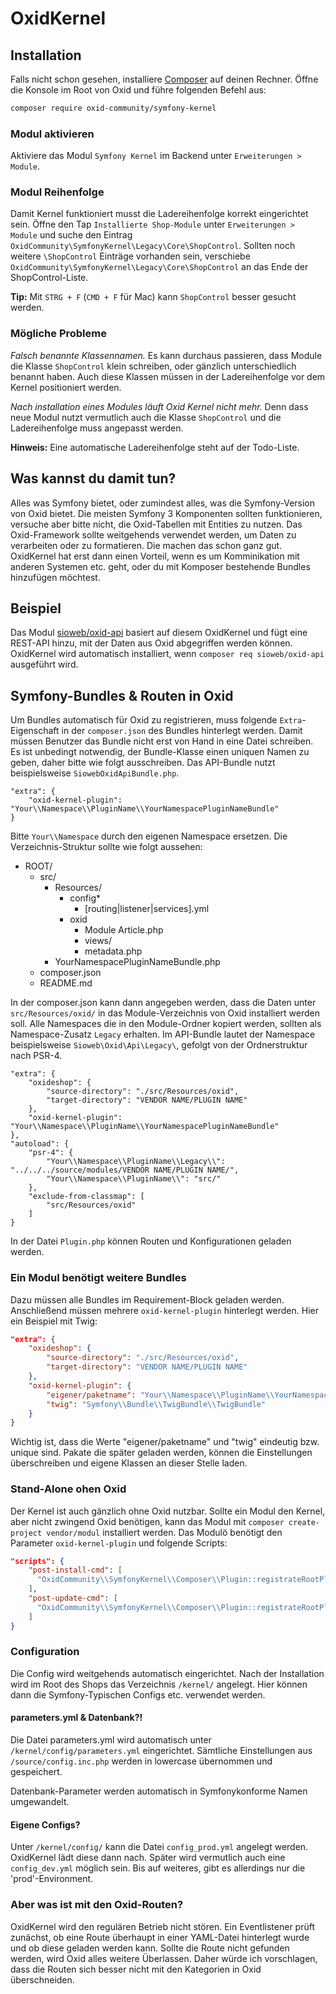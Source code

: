# OxidKernel

## Installation

Falls nicht schon gesehen, installiere [Composer](https://getcomposer.org/download/) auf deinen Rechner. Öffne die Konsole im Root von Oxid und führe folgenden Befehl aus:

```sh
composer require oxid-community/symfony-kernel
```

### Modul aktivieren

Aktiviere das Modul `Symfony Kernel` im Backend unter `Erweiterungen > Module`.

### Modul Reihenfolge

Damit Kernel funktioniert musst die Ladereihenfolge korrekt eingerichtet sein. Öffne den Tap `Installierte Shop-Module` unter `Erweiterungen > Module` und suche den Eintrag `OxidCommunity\SymfonyKernel\Legacy\Core\ShopControl`. Sollten noch weitere `\ShopControl` Einträge vorhanden sein, verschiebe `OxidCommunity\SymfonyKernel\Legacy\Core\ShopControl` an das Ende der ShopControl-Liste.

**Tip:** Mit `STRG + F` (`CMD + F` für Mac) kann `ShopControl` besser gesucht werden.

### Mögliche Probleme

*Falsch benannte Klassennamen.* Es kann durchaus passieren, dass Module die Klasse `ShopControl` klein schreiben, oder gänzlich unterschiedlich benannt haben. Auch diese Klassen müssen in der Ladereihenfolge vor dem Kernel positioniert werden.

*Nach installation eines Modules läuft Oxid Kernel nicht mehr.* Denn dass neue Modul nutzt vermutlich auch die Klasse `ShopControl` und die Ladereihenfolge muss angepasst werden.

**Hinweis:** Eine automatische Ladereihenfolge steht auf der Todo-Liste.

## Was kannst du damit tun?

Alles was Symfony bietet, oder zumindest alles, was die Symfony-Version von Oxid bietet. Die meisten Symfony 3 Komponenten sollten funktionieren, versuche aber bitte nicht, die Oxid-Tabellen mit Entities zu nutzen. Das Oxid-Framework sollte weitgehends verwendet werden, um Daten zu verarbeiten oder zu formatieren. Die machen das schon ganz gut. OxidKernel hat erst dann einen Vorteil, wenn es um Komminikation mit anderen Systemen etc. geht, oder du mit Komposer bestehende Bundles hinzufügen möchtest.

## Beispiel

Das Modul [sioweb/oxid-api](https://github.com/Sioweb/OxidApi) basiert auf diesem OxidKernel und fügt eine REST-API hinzu, mit der Daten aus Oxid abgegriffen werden können. OxidKernel wird automatisch installiert, wenn `composer req sioweb/oxid-api` ausgeführt wird.

## Symfony-Bundles & Routen in Oxid

Um Bundles automatisch für Oxid zu registrieren, muss folgende `Extra`-Eigenschaft in der `composer.json` des Bundles hinterlegt werden. Damit müssen Benutzer das Bundle nicht erst von Hand in eine Datei schreiben. Es ist unbedingt notwendig, der Bundle-Klasse einen uniquen Namen zu geben, daher bitte wie folgt ausschreiben. Das API-Bundle nutzt beispielsweise `SiowebOxidApiBundle.php`.

```
"extra": {
    "oxid-kernel-plugin": "Your\\Namespace\\PluginName\\YourNamespacePluginNameBundle"
}
```

Bitte `Your\\Namespace` durch den eigenen Namespace ersetzen. Die Verzeichnis-Struktur sollte wie folgt aussehen:

- ROOT/
    - src/
        - Resources/
            - config*
                - [routing|listener|services].yml
            - oxid
                - Module
                    Article.php
                - views/
                - metadata.php
        - YourNamespacePluginNameBundle.php
    - composer.json
    - README.md
    
In der composer.json kann dann angegeben werden, dass die Daten unter `src/Resources/oxid/` in das Module-Verzeichnis von Oxid installiert werden soll. Alle Namespaces die in den Module-Ordner kopiert werden, sollten als Namespace-Zusatz `Legacy` erhalten. Im API-Bundle lautet der Namespace beispielsweise `Sioweb\Oxid\Api\Legacy\`, gefolgt von der Ordnerstruktur nach PSR-4.

```
"extra": {
    "oxideshop": {
        "source-directory": "./src/Resources/oxid",
        "target-directory": "VENDOR NAME/PLUGIN NAME"
    },
    "oxid-kernel-plugin": "Your\\Namespace\\PluginName\\YourNamespacePluginNameBundle"
},
"autoload": {
    "psr-4": {
        "Your\\Namespace\\PluginName\\Legacy\\": "../../../source/modules/VENDOR NAME/PLUGIN NAME/",
        "Your\\Namespace\\PluginName\\": "src/"
    },
    "exclude-from-classmap": [
        "src/Resources/oxid"
    ]
}
```

In der Datei `Plugin.php` können Routen und Konfigurationen geladen werden.

### Ein Modul benötigt weitere Bundles

Dazu müssen alle Bundles im Requirement-Block geladen werden. Anschließend müssen mehrere `oxid-kernel-plugin` hinterlegt werden. Hier ein Beispiel mit Twig:

```json
"extra": {
    "oxideshop": {
        "source-directory": "./src/Resources/oxid",
        "target-directory": "VENDOR NAME/PLUGIN NAME"
    },
    "oxid-kernel-plugin": {
        "eigener/paketname": "Your\\Namespace\\PluginName\\YourNamespacePluginNameBundle",
        "twig": "Symfony\\Bundle\\TwigBundle\\TwigBundle"
    }
}
```

Wichtig ist, dass die Werte "eigener/paketname" und "twig" eindeutig bzw. unique sind. Pakate die später geladen werden, können die Einstellungen überschreiben und eigene Klassen an dieser Stelle laden.

### Stand-Alone ohen Oxid

Der Kernel ist auch gänzlich ohne Oxid nutzbar. Sollte ein Modul den Kernel, aber nicht zwingend Oxid benötigen, kann das Modul mit `composer create-project vendor/modul` installiert werden. Das Modulö benötigt den Parameter `oxid-kernel-plugin` und folgende Scripts:

```json
"scripts": {
    "post-install-cmd": [
      "OxidCommunity\\SymfonyKernel\\Composer\\Plugin::registrateRootPlugin"
    ],
    "post-update-cmd": [
      "OxidCommunity\\SymfonyKernel\\Composer\\Plugin::registrateRootPlugin"
    ]
}
```

### Configuration

Die Config wird weitgehends automatisch eingerichtet. Nach der Installation wird im Root des Shops das Verzeichnis `/kernel/` angelegt. Hier können dann die Symfony-Typischen Configs etc. verwendet werden.

#### parameters.yml & Datenbank?!

Die Datei parameters.yml wird automatisch unter `/kernel/config/parameters.yml` eingerichtet. Sämtliche Einstellungen aus `/source/config.inc.php` werden in lowercase übernommen und gespeichert.

Datenbank-Parameter werden automatisch in Symfonykonforme Namen umgewandelt.

#### Eigene Configs?

Unter `/kernel/config/` kann die Datei `config_prod.yml` angelegt werden. OxidKernel lädt diese dann nach. Später wird vermutlich auch eine `config_dev.yml` möglich sein. Bis auf weiteres, gibt es allerdings nur die 'prod'-Environment.

### Aber was ist mit den Oxid-Routen?

OxidKernel wird den regulären Betrieb nicht stören. Ein Eventlistener prüft zunächst, ob eine Route überhaupt in einer YAML-Datei hinterlegt wurde und ob diese geladen werden kann. Sollte die Route nicht gefunden werden, wird Oxid alles weitere Überlassen. Daher würde ich vorschlagen, dass die Routen sich besser nicht mit den Kategorien in Oxid überschneiden.
